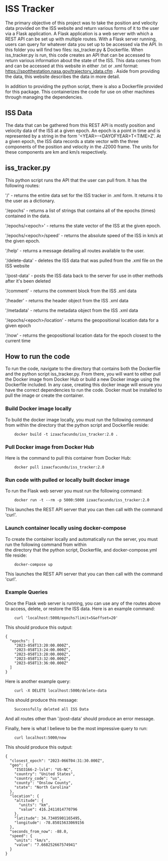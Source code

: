 # ISS Tracker

The primary objective of this project was to take the position and velocity data provided on the ISS website and
return various forms of it to the user via a Flask application. A Flask application is a web server with which a
REST API can be set up with multiple routes. With a Flask server running, users can query for whatever data you set
up to be accessed via the API. In this folder you will find two files: iss\_tracker.py & Dockerfile. When
iss\_tracker.py is run, this code creates an API that can be accessed to return various information about the state
of the ISS. This data comes from and can be accessed at this website in either .txt or .xml format:
    https://spotthestation.nasa.gov/trajectory_idata.cfm .
Aside from providing the data, this website describes the data in more detail.

In addition to providing the python script, there is also a Dockerfile provided for this package. This containerizes
the code for use on other machines through managing the dependencies.

## ISS Data

The data that can be gathered from this REST API is mostly position and velocity data of the ISS at a given epoch.
An epoch is a point in time and is represented by a string in the form '\<YEAR\>-\<DAYOFYEAR\>T\<TIME\>Z'. At a given epoch,
the ISS data records a state vector with the three components of the position and velocity in the J2000 frame. The
units for these components are km and km/s respectively.

## iss\_tracker.py

This python script runs the API that the user can pull from. It has the following routes:  

'/' - returns the entire data set for the ISS tracker in .xml form. It returns it to the user as a dictionary.

'/epochs' - returns a list of strings that contains all of the epochs (times) contained in the data.

'/epochs/\<epoch>' - returns the state vector of the ISS at the given epoch.

'/epochs/\<epoch\>/speed' - returns the absolute speed of the ISS in km/s at the given epoch.

'/help' - returns a message detailing all routes available to the user.

'/delete-data' - deletes the ISS data that was pulled from the .xml file on the ISS website

'/post-data' - posts the ISS data back to the server for use in other methods after it's been deleted

'/comment' - returns the comment block from the ISS .xml data

'/header' - returns the header object from the ISS .xml data

'/metadata' - returns the metadata object from the ISS .xml data

'/epochs/\<epoch\>/location' - returns the geopositional location data for a given epoch

'/now' - returns the geopositional location data for the epoch closest to the current time

## How to run the code

To run the code, navigate to the directory that contains both the Dockerfile and the python script iss\_tracker.py.
From there, you will want to either pull the Docker image from Docker Hub or build a new Docker image using the
Dockerfile included. In any case, creating this docker image will ensure you have the correct dependencies to
run the code. Docker must be installed to pull the image or create the container.

### Build Docker image locally

To build the docker image locally, you must run the following command from within the directory that the python
script and Dockerfile reside:
```
    docker build -t izaacfacundo/iss_tracker:2.0 .
```

### Pull Docker image from Docker Hub

Here is the command to pull this container from Docker Hub:
```
    docker pull izaacfacundo/iss_tracker:2.0
```

### Run code with pulled or locally built docker image

To run the Flask web server you must run the following command:
```
    docker run -t --rm -p 5000:5000 izaacfacundo/iss_tracker:2.0
```
This launches the REST API server that you can then call with the command 'curl'.

### Launch container locally using docker-compose

To create the container locally and automatically run the server, you must run the following command from within  
the directory that the python script, Dockerfile, and docker-compose.yml file reside:
```
    docker-compose up
```
This launches the REST API server that you can then call with the command 'curl'.


### Example Queries

Once the Flask web server is running, you can use any of the routes above to access, delete, or restore the ISS
data. Here is an example command:
```
    curl 'localhost:5000/epochs?limit=5&offset=20'
```
This should produce this output:
```
{
  "epochs": [
    "2023-058T13:20:00.000Z",
    "2023-058T13:24:00.000Z",
    "2023-058T13:28:00.000Z",
    "2023-058T13:32:00.000Z",
    "2023-058T13:36:00.000Z"
  ]
}
```

Here is another example query:
```
    curl -X DELETE localhost:5000/delete-data
```
This should produce this message:
```
    Successfully deleted all ISS Data
```
And all routes other than '/post-data' should produce an error message.


Finally, here is what I believe to be the most impressive query to run:
```
    curl localhost:5000/now
```
This should produce this output:
```
{
  "closest_epoch": "2023-066T04:31:30.000Z",
  "geo": {
    "ISO3166-2-lvl4": "US-NC",
    "country": "United States",
    "country_code": "us",
    "county": "Onslow County",
    "state": "North Carolina"
  },
  "location": {
    "altitude": {
      "units": "km",
      "value": 416.2411014770796
    },
    "latitude": 34.73405901165495,
    "longitude": -78.85015633069156
  },
  "seconds_from_now": -88.0,
  "speed": {
    "units": "km/s",
    "value": "7.668252667574941"
  }
}
